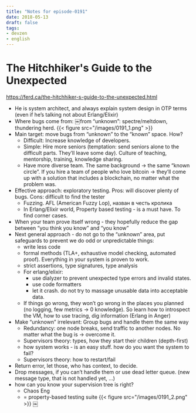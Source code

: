 ```yaml
---
title: "Notes for episode-0191"
date: 2018-05-13
draft: false
tags:
- devzen
- english
---
```


# The Hitchhiker's Guide to the Unexpected
https://ferd.ca/the-hitchhiker-s-guide-to-the-unexpected.html

- He is system architect, and always explain system design in OTP terms (even if he’s talking not about Erlang/Elixir)
- Where bugs come from: ￼from “unknown”: spectre/meltdown, thundering herd.
    {{< figure src="/images/0191_1.png" >}}
- Main target: move bugs from “unknown” to the “known” space. How?
    - Difficult: Increase knowledge of developers.
    - Simple: Hire more seniors (temptation: send seniors alone to the difficult parts. They’ll leave some day). Culture of teaching, mentorship, training, knowledge sharing.
    - Have more diverse team. The same background -> the same “known circle”. If you hire a team of people who love bitcoin -> they’ll come up with a solution that includes a blockchain, no matter what the problem was.
- Effective approach: exploratory testing. Pros: will discover plenty of bugs. Cons: difficult to find the tester
    - Fuzzing. AFL (American Fuzzy Lop), назван в честь кролика
    - In Erlang/Elixir world, Property based testing - is a must have. To find corner cases.
- When your team prove itself wrong - they hopefully reduce the gap between “you think you know” and “you know”
- Next general approach - do not go to the “unknown” area, put safeguards to prevent we do odd or unpredictable things:
    - write less code
    - formal methods (TLA+, exhaustive model checking, automated proof). Everything in your system is proven to work.
    - strict assertions, type signatures, type analysis
    - For erlang/elixir:
        - use dialyzer to prevent unexpected type errors and invalid states.
        - use code formatters
        - let it crash. do not try to massage unusable data into acceptable data.
    - If things go wrong, they won’t go wrong in the places you planned (no logging, few metrics -> 0 knowledge). So learn how to introspect the VM, how to use tracing, dig information (Erlang in Anger)
- Make “unknown” irrelevant: Group bugs and handle them the same way
    - Redundancy: one node breaks, send traffic to another nodes. No matter what the bug is -> overcome it.
    - Supervisors theory: types, how they start their children (depth-first)
    - how system works - is an easy stuff. how do you want the system to fail?
    - Supervisors theory: how to restart/fail
- Return error, let those, who has context, to decide.
- Drop messages, if you can’t handle them or use dead letter queue. (new message type, that is not handled yet, …)
- how can you know your supervision tree is right?
    - Chaos Eng
    - = property-based testing suite
    {{< figure src="/images/0191_2.png" >}}
￼

